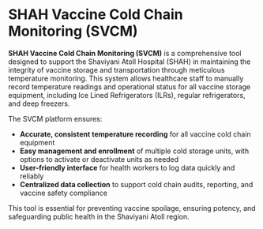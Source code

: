# SHAH Vaccine Cold Chain Monitoring (SVCM)

**SHAH Vaccine Cold Chain Monitoring (SVCM)** is a comprehensive tool designed to support the Shaviyani Atoll Hospital (SHAH) in maintaining the integrity of vaccine storage and transportation through meticulous temperature monitoring. This system allows healthcare staff to manually record temperature readings and operational status for all vaccine storage equipment, including Ice Lined Refrigerators (ILRs), regular refrigerators, and deep freezers.

The SVCM platform ensures:  
- **Accurate, consistent temperature recording** for all vaccine cold chain equipment  
- **Easy management and enrollment** of multiple cold storage units, with options to activate or deactivate units as needed  
- **User-friendly interface** for health workers to log data quickly and reliably  
- **Centralized data collection** to support cold chain audits, reporting, and vaccine safety compliance  

This tool is essential for preventing vaccine spoilage, ensuring potency, and safeguarding public health in the Shaviyani Atoll region.
